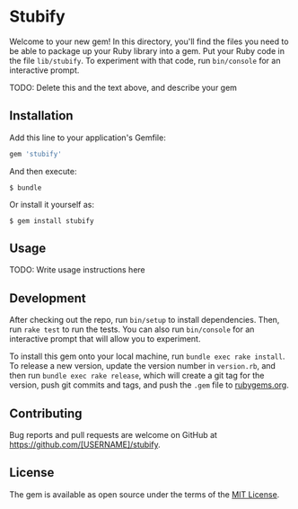 # Stubify

Welcome to your new gem! In this directory, you'll find the files you need to be able to package up your Ruby library into a gem. Put your Ruby code in the file `lib/stubify`. To experiment with that code, run `bin/console` for an interactive prompt.

TODO: Delete this and the text above, and describe your gem

## Installation

Add this line to your application's Gemfile:

```ruby
gem 'stubify'
```

And then execute:

    $ bundle

Or install it yourself as:

    $ gem install stubify

## Usage

TODO: Write usage instructions here

## Development

After checking out the repo, run `bin/setup` to install dependencies. Then, run `rake test` to run the tests. You can also run `bin/console` for an interactive prompt that will allow you to experiment.

To install this gem onto your local machine, run `bundle exec rake install`. To release a new version, update the version number in `version.rb`, and then run `bundle exec rake release`, which will create a git tag for the version, push git commits and tags, and push the `.gem` file to [rubygems.org](https://rubygems.org).

## Contributing

Bug reports and pull requests are welcome on GitHub at https://github.com/[USERNAME]/stubify.

## License

The gem is available as open source under the terms of the [MIT License](https://opensource.org/licenses/MIT).
